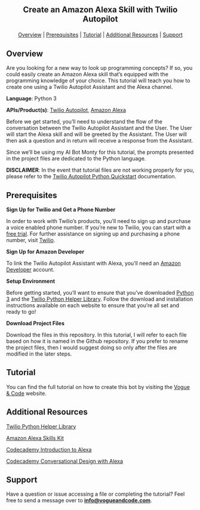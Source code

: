 ## <p align="center">Create an Amazon Alexa Skill with Twilio Autopilot</p>
<p align="center">
  <a href="https://github.com/aprilspeight/monty/blob/master/README.md#overview">Overview</a> | 
  <a href="https://github.com/aprilspeight/monty/blob/master/README.md#prerequisites">Prerequisites</a> |
  <a href="https://github.com/aprilspeight/monty/blob/master/README.md#tutorial">Tutorial</a> |
  <a href="https://github.com/aprilspeight/monty/blob/master/README.md#additional-resources">Additional Resources</a> | 
  <a href="https://github.com/aprilspeight/monty/blob/master/README.md#support">Support</a>
</p>

## Overview

Are you looking for a new way to look up programming concepts? If so, you could easily create an Amazon Alexa skill that’s equipped with the programming knowledge of your choice. This tutorial will teach you how to create one using a Twilio Autopilot Assistant and the Alexa channel. 

**Language**: Python 3

**APIs/Product(s)**: [Twilio Autopilot](https://www.twilio.com/autopilot), [Amazon Alexa](https://developer.amazon.com/alexa-skills-kit?&sc_category=Owned&sc_channel=WB&sc_campaign=TopNav&sc_publisher=website&sc_content=Content&sc_funnel=Discover&sc_country=US&sc_medium=Owned_WB_TopNav_website_Content_Discover_US_newdev&sc_segment=newdev)

Before we get started, you’ll need to understand the flow of the conversation between the Twilio Autopilot Assistant and the User. The User will start the Alexa skill and will be greeted by the Assistant. The User will then ask a question and in return will receive a response from the Assistant. 

Since we’ll be using my AI Bot Monty for this tutorial, the prompts presented in the project files are dedicated to the Python language.

**DISCLAIMER**: In the event that tutorial files are not working properly for you, please refer to the [Twilio Autopilot Python Quickstart](https://www.twilio.com/docs/autopilot/quickstart/python#create-and-train-your-assistants-default-task) documentation.

## Prerequisites

**Sign Up for Twilio and Get a Phone Number**

In order to work with Twilio’s products, you’ll need to sign up and purchase a voice enabled phone number. If you’re new to Twilio, you can start with a [free trial](https://www.twilio.com/try-twilio). For further assistance on signing up and purchasing a phone number, visit [Twilio](https://www.twilio.com/).

**Sign Up for Amazon Developer**

To link the Twilio Autopilot Assistant with Alexa, you’ll need an [Amazon Developer](https://www.amazon.com/ap/signin?clientContext=133-0245673-9043030&openid.return_to=https%3A%2F%2Fdeveloper.amazon.com%2F&openid.identity=http%3A%2F%2Fspecs.openid.net%2Fauth%2F2.0%2Fidentifier_select&openid.assoc_handle=mas_dev_portal&openid.mode=checkid_setup&marketPlaceId=ATVPDKIKX0DER&openid.claimed_id=http%3A%2F%2Fspecs.openid.net%2Fauth%2F2.0%2Fidentifier_select&pageId=amzn_developer_portal&openid.ns=http%3A%2F%2Fspecs.openid.net%2Fauth%2F2.0&siteState=clientContext%3D133-4382177-5625724%2CsourceUrl%3Dhttps%253A%252F%252Fdeveloper.amazon.com%252F%2Csignature%3Dwse0x4Ds0zS5zlRRqmd1e5Atgigj3D&language=en_US) account. 

**Setup Environment**

Before getting started, you’ll want to ensure that you’ve downloaded [Python 3](https://www.python.org/downloads/) and the [Twilio Python Helper Library](https://www.twilio.com/docs/libraries/python). Follow the download and installation instructions available on each website to ensure that you’re all set and ready to go!

**Download Project Files**

Download the files in this repository. In this tutorial, I will refer to each file based on how it is named in the Github repository. If you prefer to rename the project files, then I would suggest doing so only after the files are modified in the later steps.

## Tutorial

You can find the full tutorial on how to create this bot by visiting the [Vogue & Code](https://www.vogueandcode.com/blog/tutorials/monty) website.

## Additional Resources

[Twilio Python Helper Library](https://www.twilio.com/docs/libraries/python) 

[Amazon Alexa Skills Kit](https://developer.amazon.com/alexa-skills-kit?&sc_category=Owned&sc_channel=WB&sc_campaign=TopNav&sc_publisher=website&sc_content=Content&sc_funnel=Discover&sc_country=US&sc_medium=Owned_WB_TopNav_website_Content_Discover_US_newdev&sc_segment=newdev)

[Codecademy Introduction to Alexa](https://www.codecademy.com/learn/learn-alexa)

[Codecademy Conversational Design with Alexa](https://www.codecademy.com/learn/alexa-conversational-design)

## Support

Have a question or issue accessing a file or completing the tutorial? Feel free to send a message over to **info@vogueandcode.com**.
